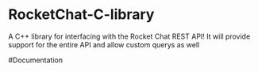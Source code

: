 # RocketChat-C-library
A C++ library for interfacing with the Rocket Chat REST API! It will provide support for the entire API and allow custom querys as well

#Documentation
